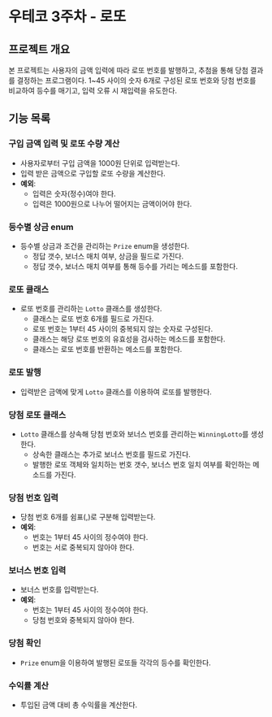 # 우테코 3주차 - 로또

## 프로젝트 개요

본 프로젝트는 사용자의 금액 입력에 따라 로또 번호를 발행하고, 추첨을 통해 당첨 결과를 결정하는 프로그램이다. 1~45 사이의 숫자 6개로 구성된 로또 번호와 당첨 번호를 비교하여 등수를 매기고, 입력 오류 시 재입력을 유도한다.

## 기능 목록

### 구입 금액 입력 및 로또 수량 계산

- 사용자로부터 구입 금액을 1000원 단위로 입력받는다.
- 입력 받은 금액으로 구입할 로또 수량을 계산한다.
- **예외**:
  - 입력은 숫자(정수)여야 한다.
  - 입력은 1000원으로 나누어 떨어지는 금액이어야 한다.

### 등수별 상금 enum

- 등수별 상금과 조건을 관리하는 `Prize` enum을 생성한다.
  - 정답 갯수, 보너스 매치 여부, 상금을 필드로 가진다.
  - 정답 갯수, 보너스 매치 여부를 통해 등수를 가리는 메소드를 포함한다.

### 로또 클래스

- 로또 번호를 관리하는 `Lotto` 클래스를 생성한다.
  - 클래스는 로또 번호 6개를 필드로 가진다.
  - 로또 번호는 1부터 45 사이의 중복되지 않는 숫자로 구성된다.
  - 클래스는 해당 로또 번호의 유효성을 검사하는 메소드를 포함한다.
  - 클래스는 로또 번호를 반환하는 메소드를 포함한다.

### 로또 발행

- 입력받은 금액에 맞게 `Lotto` 클래스를 이용하여 로또를 발행한다.

### 당첨 로또 클래스

- `Lotto` 클래스를 상속해 당첨 번호와 보너스 번호를 관리하는 `WinningLotto`를 생성한다.
  - 상속한 클래스는 추가로 보너스 번호를 필드로 가진다.
  - 발행한 로또 객체와 일치하는 번호 갯수, 보너스 번호 일치 여부를 확인하는 메소드를 가진다.

### 당첨 번호 입력

- 당첨 번호 6개를 쉼표(,)로 구분해 입력받는다.
- **예외**:
  - 번호는 1부터 45 사이의 정수여야 한다.
  - 번호는 서로 중복되지 않아야 한다.

### 보너스 번호 입력

- 보너스 번호를 입력받는다.
- **예외**:
  - 번호는 1부터 45 사이의 정수여야 한다.
  - 당첨 번호와 중복되지 않아야 한다.

### 당첨 확인

- `Prize` enum을 이용하여 발행된 로또들 각각의 등수를 확인한다.

### 수익률 계산

- 투입된 금액 대비 총 수익률을 계산한다.